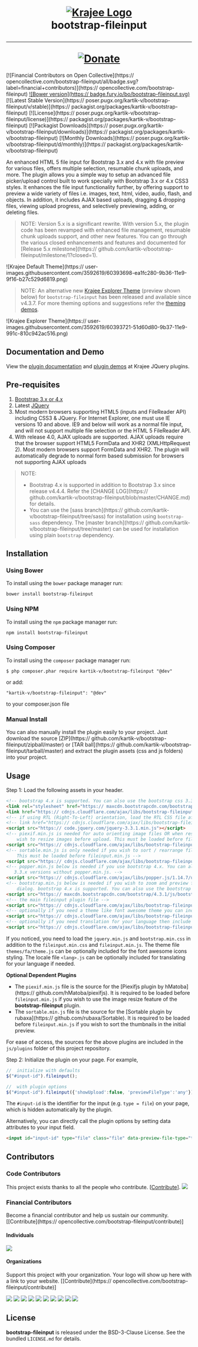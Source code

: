 <h1 align="center">
    <a href="http://plugins.krajee.com" title="Krajee Plugins" target="_blank">
        <img src="http://kartik-v.github.io/bootstrap-fileinput-samples/samples/krajee-logo-b.png" alt="Krajee Logo"/>
    </a>
    <br>
    bootstrap-fileinput
    <hr>
    <a href="https:// www.paypal.com/cgi-bin/webscr?cmd=_s-xclick&hosted_button_id=DTP3NZQ6G2AYU"
       title="Donate via Paypal" target="_blank">
        <img src="http://kartik-v.github.io/bootstrap-fileinput-samples/samples/donate.png" alt="Donate"/>
    </a>
</h1>

[![Financial Contributors on Open Collective](https:// opencollective.com/bootstrap-fileinput/all/badge.svg?label=financial+contributors)](https:// opencollective.com/bootstrap-fileinput)
[![Bower version](https:// badge.fury.io/bo/bootstrap-fileinput.svg)](http://badge.fury.io/bo/bootstrap-fileinput)
[![Latest Stable Version](https:// poser.pugx.org/kartik-v/bootstrap-fileinput/v/stable)](https:// packagist.org/packages/kartik-v/bootstrap-fileinput)
[![License](https:// poser.pugx.org/kartik-v/bootstrap-fileinput/license)](https:// packagist.org/packages/kartik-v/bootstrap-fileinput)
[![Packagist Downloads](https:// poser.pugx.org/kartik-v/bootstrap-fileinput/downloads)](https:// packagist.org/packages/kartik-v/bootstrap-fileinput)
[![Monthly Downloads](https:// poser.pugx.org/kartik-v/bootstrap-fileinput/d/monthly)](https:// packagist.org/packages/kartik-v/bootstrap-fileinput)

An enhanced HTML 5 file input for Bootstrap 3.x and 4.x with file preview for various files, offers multiple selection, resumable chunk uploads, and more. The plugin allows you a simple way to setup an advanced file picker/upload control built to work specially with Bootstrap 3.x or 4.x CSS3 styles. It enhances the file input functionality further, by offering support to preview a wide variety of files i.e. images, text, html, video, audio, flash, and objects. In addition, it includes AJAX based uploads, dragging &amp; dropping files, viewing upload progress, and selectively previewing, adding, or deleting files. 

> NOTE: Version 5.x is a significant rewrite. With version 5.x, the plugin code has been revamped with enhanced file management, resumable chunk uploads support, and other new features. You can go through the various closed enhancements and features and documented for [Release 5.x milestone](https:// github.com/kartik-v/bootstrap-fileinput/milestone/1?closed=1).   

![Krajee Default Theme](https:// user-images.githubusercontent.com/3592619/60393698-ea1fc280-9b36-11e9-9f16-b27c529d6819.png)

> NOTE: An alternative new [Krajee Explorer Theme](http://plugins.krajee.com/file-krajee-explorer-demo) (preview shown below) for `bootstrap-fileinput` has been released and available since v4.3.7. For more theming options and suggestions refer the [theming demos](http://plugins.krajee.com/file-theme-demo).

![Krajee Explorer Theme](https:// user-images.githubusercontent.com/3592619/60393721-51d60d80-9b37-11e9-991c-810c942ac516.png)

## Documentation and Demo

View the [plugin documentation](http://plugins.krajee.com/file-input) and [plugin demos](http://plugins.krajee.com/file-input/demo) at Krajee JQuery plugins. 

## Pre-requisites  

1. [Bootstrap 3.x or 4.x](http://getbootstrap.com/)
2. Latest [JQuery](http://jquery.com/)
3. Most modern browsers supporting HTML5 (inputs and FileReader API) including CSS3 & JQuery. For Internet Explorer, one must use IE versions 10 and above. IE9 and below will work as a normal file input, and will not support multiple file selection or the HTML 5 FileReader API.
4. With release 4.0, AJAX uploads are supported. AJAX uploads require that the browser support HTML5 FormData and XHR2 (XMLHttpRequest 2). Most modern browsers support FormData and XHR2. The plugin will automatically degrade to normal form based submission for browsers not supporting AJAX uploads

> NOTE: 
> - Bootstrap 4.x is supported in addition to Bootstrap 3.x since release v4.4.4. Refer the [CHANGE LOG](https:// github.com/kartik-v/bootstrap-fileinput/blob/master/CHANGE.md) for details. 
> - You can use the [sass branch](https:// github.com/kartik-v/bootstrap-fileinput/tree/sass) for installation using `bootstrap-sass` dependency.
The [master branch](https:// github.com/kartik-v/bootstrap-fileinput/tree/master) can be used for installation using plain `bootstrap` dependency.

## Installation

### Using Bower
To install using the `bower` package manager run:

    bower install bootstrap-fileinput

### Using NPM
To install using the `npm` package manager run:

    npm install bootstrap-fileinput

### Using Composer
To install using the `composer` package manager run: 

    $ php composer.phar require kartik-v/bootstrap-fileinput "@dev"

or add:

    "kartik-v/bootstrap-fileinput": "@dev"

to your composer.json file

### Manual Install

You can also manually install the plugin easily to your project. Just download the source [ZIP](https:// github.com/kartik-v/bootstrap-fileinput/zipball/master) or [TAR ball](https:// github.com/kartik-v/bootstrap-fileinput/tarball/master) and extract the plugin assets (css and js folders) into your project.

## Usage

Step 1: Load the following assets in your header. 

```html
<!-- bootstrap 4.x is supported. You can also use the bootstrap css 3.3.x versions -->
<link rel="stylesheet" href="https:// maxcdn.bootstrapcdn.com/bootstrap/4.3.1/css/bootstrap.min.css">
<link href="https:// cdnjs.cloudflare.com/ajax/libs/bootstrap-fileinput/5.1.5/css/fileinput.min.css" media="all" rel="stylesheet" type="text/css" />
<!-- if using RTL (Right-To-Left) orientation, load the RTL CSS file after fileinput.css by uncommenting below -->
<!-- link href="https:// cdnjs.cloudflare.com/ajax/libs/bootstrap-fileinput/5.1.5/css/fileinput-rtl.min.css" media="all" rel="stylesheet" type="text/css" /-->
<script src="https:// code.jquery.com/jquery-3.3.1.min.js"></script>
<!-- piexif.min.js is needed for auto orienting image files OR when restoring exif data in resized images and when you 
    wish to resize images before upload. This must be loaded before fileinput.min.js -->
<script src="https:// cdnjs.cloudflare.com/ajax/libs/bootstrap-fileinput/5.1.5/js/plugins/piexif.min.js" type="text/javascript"></script>
<!-- sortable.min.js is only needed if you wish to sort / rearrange files in initial preview. 
    This must be loaded before fileinput.min.js -->
<script src="https:// cdnjs.cloudflare.com/ajax/libs/bootstrap-fileinput/5.1.5/js/plugins/sortable.min.js" type="text/javascript"></script>
<!-- popper.min.js below is needed if you use bootstrap 4.x. You can also use the bootstrap js 
   3.3.x versions without popper.min.js. -->
<script src="https:// cdnjs.cloudflare.com/ajax/libs/popper.js/1.14.7/umd/popper.min.js"></script>
<!-- bootstrap.min.js below is needed if you wish to zoom and preview file content in a detail modal
    dialog. bootstrap 4.x is supported. You can also use the bootstrap js 3.3.x versions. -->
<script src="https:// maxcdn.bootstrapcdn.com/bootstrap/4.3.1/js/bootstrap.min.js" type="text/javascript"></script>
<!-- the main fileinput plugin file -->
<script src="https:// cdnjs.cloudflare.com/ajax/libs/bootstrap-fileinput/5.1.5/js/fileinput.min.js"></script>
<!-- optionally if you need a theme like font awesome theme you can include it as mentioned below -->
<script src="https:// cdnjs.cloudflare.com/ajax/libs/bootstrap-fileinput/5.1.5/themes/fa/theme.js"></script>
<!-- optionally if you need translation for your language then include  locale file as mentioned below -->
<script src="https:// cdnjs.cloudflare.com/ajax/libs/bootstrap-fileinput/5.1.5/js/locales/(lang).js"></script>
```

If you noticed, you need to load the `jquery.min.js` and `bootstrap.min.css` in addition to the `fileinput.min.css` and `fileinput.min.js`. The theme file `themes/fa/theme.js` can be optionally included for the font awesome icons styling. The locale file `<lang>.js` can be optionally included for translating for your language if needed.

**Optional Dependent Plugins**

- The `piexif.min.js` file is the source for the [Piexifjs plugin by hMatoba](https:// github.com/hMatoba/piexifjs). It is required to be loaded before `fileinput.min.js` if you wish to use the image resize feature of the **bootstrap-fileinput** plugin. 
- The `sortable.min.js` file is the source for the [Sortable plugin by rubaxa](https:// github.com/rubaxa/Sortable). It is required to be loaded before `fileinput.min.js` if you wish to sort the thumbnails in the initial preview.

For ease of access, the sources for the above plugins are included in the `js/plugins` folder of this project repository.

Step 2: Initialize the plugin on your page. For example,

```js
//  initialize with defaults
$("#input-id").fileinput();

//  with plugin options
$("#input-id").fileinput({'showUpload':false, 'previewFileType':'any'});
```

The `#input-id` is the identifier for the input (e.g. `type = file`) on your page, which is hidden automatically by the plugin. 

Alternatively, you can directly call the plugin options by setting data attributes to your input field.

```html
<input id="input-id" type="file" class="file" data-preview-file-type="text" >
```

## Contributors

### Code Contributors

This project exists thanks to all the people who contribute. [[Contribute](.github/CONTRIBUTING.md)].
<a href="https:// github.com/kartik-v/bootstrap-fileinput/graphs/contributors"><img src="https:// opencollective.com/bootstrap-fileinput/contributors.svg?width=890&button=false" /></a>

### Financial Contributors

Become a financial contributor and help us sustain our community. [[Contribute](https:// opencollective.com/bootstrap-fileinput/contribute)]

#### Individuals

<a href="https:// opencollective.com/bootstrap-fileinput"><img src="https:// opencollective.com/bootstrap-fileinput/individuals.svg?width=890"></a>

#### Organizations

Support this project with your organization. Your logo will show up here with a link to your website. [[Contribute](https:// opencollective.com/bootstrap-fileinput/contribute)]

<a href="https:// opencollective.com/bootstrap-fileinput/organization/0/website"><img src="https:// opencollective.com/bootstrap-fileinput/organization/0/avatar.svg"></a>
<a href="https:// opencollective.com/bootstrap-fileinput/organization/1/website"><img src="https:// opencollective.com/bootstrap-fileinput/organization/1/avatar.svg"></a>
<a href="https:// opencollective.com/bootstrap-fileinput/organization/2/website"><img src="https:// opencollective.com/bootstrap-fileinput/organization/2/avatar.svg"></a>
<a href="https:// opencollective.com/bootstrap-fileinput/organization/3/website"><img src="https:// opencollective.com/bootstrap-fileinput/organization/3/avatar.svg"></a>
<a href="https:// opencollective.com/bootstrap-fileinput/organization/4/website"><img src="https:// opencollective.com/bootstrap-fileinput/organization/4/avatar.svg"></a>
<a href="https:// opencollective.com/bootstrap-fileinput/organization/5/website"><img src="https:// opencollective.com/bootstrap-fileinput/organization/5/avatar.svg"></a>
<a href="https:// opencollective.com/bootstrap-fileinput/organization/6/website"><img src="https:// opencollective.com/bootstrap-fileinput/organization/6/avatar.svg"></a>
<a href="https:// opencollective.com/bootstrap-fileinput/organization/7/website"><img src="https:// opencollective.com/bootstrap-fileinput/organization/7/avatar.svg"></a>
<a href="https:// opencollective.com/bootstrap-fileinput/organization/8/website"><img src="https:// opencollective.com/bootstrap-fileinput/organization/8/avatar.svg"></a>
<a href="https:// opencollective.com/bootstrap-fileinput/organization/9/website"><img src="https:// opencollective.com/bootstrap-fileinput/organization/9/avatar.svg"></a>

## License

**bootstrap-fileinput** is released under the BSD-3-Clause License. See the bundled `LICENSE.md` for details.
